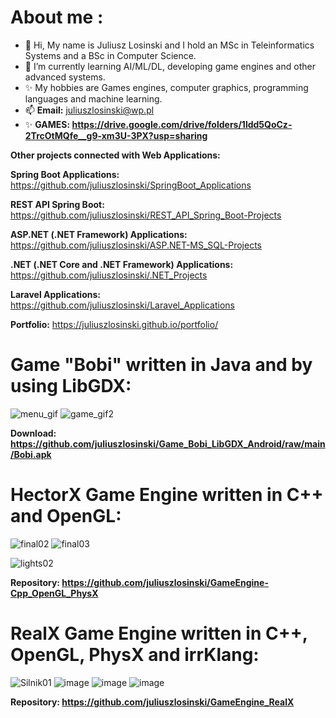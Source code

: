 # About me :
- 👋 Hi, My name is Juliusz Losinski and I hold an MSc in Teleinformatics Systems and a BSc in Computer Science.
- 🌱 I’m currently learning AI/ML/DL, developing game engines and other advanced systems.
- ✨ My hobbies are Games engines, computer graphics, programming languages and machine learning.
- 📫 **Email:** juliuszlosinski@wp.pl
- ✨ **GAMES: https://drive.google.com/drive/folders/1ldd5QoCz-2TrcOtMQfe__g9-xm3U-3PX?usp=sharing**

**Other projects connected with Web Applications:**

**Spring Boot Applications:** https://github.com/juliuszlosinski/SpringBoot_Applications

**REST API Spring Boot:** https://github.com/juliuszlosinski/REST_API_Spring_Boot-Projects

**ASP.NET (.NET Framework) Applications:** https://github.com/juliuszlosinski/ASP.NET-MS_SQL-Projects

**.NET (.NET Core and .NET Framework) Applications:** https://github.com/juliuszlosinski/.NET_Projects

**Laravel Applications:** https://github.com/juliuszlosinski/Laravel_Applications

**Portfolio:** https://juliuszlosinski.github.io/portfolio/

<!---
juliuszlosinski/juliuszlosinski is a ✨ special ✨ repository because its `README.md` (this file) appears on your GitHub profile.
You can click the Preview link to take a look at your changes.
--->
<!---![Anurag's GitHub stats](https://github-readme-stats.vercel.app/api?username=juliuszlosinski&theme=default&show_icons=true)-->
<!---[![Top Langs](https://github-readme-stats.vercel.app/api/top-langs/?username=juliuszlosinski&layout=compact)](https://github.com/anuraghazra/github-readme-stats)-->
  
# Game "Bobi" written in Java and by using LibGDX:

![menu_gif](https://user-images.githubusercontent.com/72278818/128898694-fe20b988-dfea-4660-993e-04f006e516de.gif)
![game_gif2](https://user-images.githubusercontent.com/72278818/117565341-ebb25e00-b0b0-11eb-9f03-3ed747659e41.gif)

**Download: https://github.com/juliuszlosinski/Game_Bobi_LibGDX_Android/raw/main/Bobi.apk**

# HectorX Game Engine written in C++ and OpenGL:

<!-- ![lights](https://user-images.githubusercontent.com/72278818/133623431-84b694a0-b757-48f2-a236-8b33df1ab022.gif) -->
<!--![direct_light](https://user-images.githubusercontent.com/72278818/134367685-5df11f65-e0e9-4a7e-bf20-4de49357bcb5.gif) -->
![final02](https://user-images.githubusercontent.com/72278818/134786304-ca061d6b-c2e7-4e04-be93-5a33ff5beba2.gif)
![final03](https://user-images.githubusercontent.com/72278818/134786690-d1a96b7f-f338-4b5a-b5eb-feaf60c3164e.gif)
<!--![object](https://user-images.githubusercontent.com/72278818/133926439-1d0df19f-92a7-4ab2-a919-e34a11bf549f.gif) -->
![lights02](https://user-images.githubusercontent.com/72278818/133623002-b2526d85-fd64-486c-ba51-26289bbaf970.gif)

**Repository: https://github.com/juliuszlosinski/GameEngine-Cpp_OpenGL_PhysX**

# RealX Game Engine written in C++, OpenGL, PhysX and irrKlang:

![Silnik01](https://user-images.githubusercontent.com/72278818/224540182-d3454d73-f83a-48b4-9c14-dcaa4a1000cb.png)
![image](https://user-images.githubusercontent.com/72278818/224540199-5473dadb-ded2-4da0-b75c-3405f9d8dfb4.png)
![image](https://user-images.githubusercontent.com/72278818/224540206-3cba420e-3cf9-4f53-b87c-c0fefbb291dd.png)
![image](https://user-images.githubusercontent.com/72278818/224540217-354d90df-c5e6-4b1a-bbe2-1ccc151a067c.png)

**Repository: https://github.com/juliuszlosinski/GameEngine_RealX**
